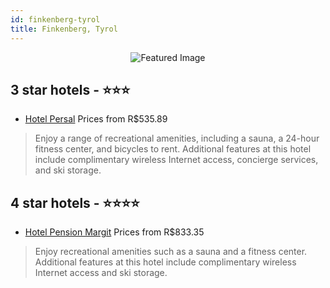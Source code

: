 ```yaml
---
id: finkenberg-tyrol
title: Finkenberg, Tyrol
---
```


<center><img src="https://i.travelapi.com/hotels/22000000/21160000/21152500/21152497/89a46f27_z.jpg" alt="Featured Image" /></center>


##  3 star hotels - ⭐️⭐️⭐️

-    [Hotel Persal](https://us.hurb.com/hotels/finkenberg/hotel-persal-JNP-JP396914?cmp=18055) Prices from R$535.89
   > Enjoy a range of recreational amenities, including a sauna, a 24-hour fitness center, and bicycles to rent. Additional features at this hotel include complimentary wireless Internet access, concierge services, and ski storage.

##  4 star hotels - ⭐️⭐️⭐️⭐️

-    [Hotel Pension Margit](https://us.hurb.com/hotels/finkenberg/hotel-pension-margit-JNP-JP741795?cmp=18055) Prices from R$833.35
   > Enjoy recreational amenities such as a sauna and a fitness center. Additional features at this hotel include complimentary wireless Internet access and ski storage.
